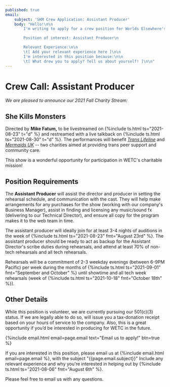 ```yaml
---
published: true
email:
    subject: 'SKM Crew Application: Assistant Producer'
    body: "Hello!\n\n
        I'm writing to apply for a crew position for Worlds Elsewhere's Fall 2021 performance of \"She Kills Monsters\".\n

        Position of interest: Assistant Producer\n

        Relevant Experience:\n\n
        \t[ Add your relevant experience here ]\n\n
        I'm interested in this position because:\n\n
        \t[ What drew you to apply? Tell us about yourself! ]\n\n"
---
```

# **Crew Call: Assistant Producer**

_We are pleased to announce our 2021 Fall Charity Stream:_

## **She Kills Monsters**

Directed by **Mike Fatum,** to be livestreamed on {%include ts.html ts="2021-08-23" t="d" %} and restreamed with a live talkback on {%include ts.html ts="2021-08-30" t="d" %}. The performances will benefit [<i ext>Trans Lifeline</i>][TransLifeline] and [<i ext>Mermaids UK</i>][MermaidsUK] -- two charities aimed at providing trans peer support and community care.

[TransLifeline]: <https://translifeline.org/> "External Site: TransLifeline.org"
[MermaidsUK]: <https://mermaidsuk.org.uk/> "External Site: MermaidsUK.org.uk"

This show is a wonderful opportunity for participation in WETC's charitable mission!

## Position Requirements

The **Assistant Producer** will assist the director and producer in setting the rehearsal schedule, and communication with the cast. They will help make arrangements for any purchases for the show (working with our company's Business Manager), assist in finding and licensing any music/sound fx (delivering to our Technical Director), and ensure all copy for the program makes it to the web team in time.

The assistant producer will ideally join for at least 3-4 nights of auditions in the week of {%include ts.html ts="2021-08-23" fmt="August 23rd" %}. The assistant producer should be ready to act as backup for the Assistant Director's scribe duties during rehearsals, and attend at least 70% of non-tech rehearsals and all tech rehearsals.

Rehearsals will be a commitment of 2-3 weekday evenings (between 6-9PM Pacific) per week during the months of {%include ts.html ts="2021-09-01" fmt="September and October" %} until showtime and all tech week rehearsals (week of {%include ts.html ts="2021-10-18" fmt="October 18th" %}).

## Other Details

While this position is volunteer, we are currently pursuing our 501(c)(3) status. If we are legally able to do so, will issue you a tax-donation receipt based on your hours of service to the company. Also, this is a great opportunity if you’d be interested in producing for WETC in the future.

{%include email.html email=page.email text="Email us to apply!" btn=true %}

If you are interested in this position, please email us at {%include email.html email=page.email %}, with the subject "{{page.email.subject}}" Include any relevant experience and why you're interested in helping out by {%include ts.html ts="2021-08-06" fmt="August 6th" %}.

Please feel free to email us with any questions.
